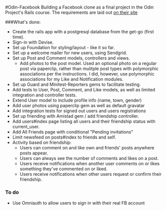 #Odin-Facebook
Building a Facebook clone as a final project in the Odin Project's Rails course. The requirements are laid out [on their site](http://www.theodinproject.com/ruby-on-rails/final-project)

###What's done:
* Create the rails app with a postgresql database from the get-go (first time).
* Sign-in with Devise.
* Set up Foundation for styling/layout - like it so far.
* Set up a welcome mailer for new users, using Sendgrid.
* Set up Post and Comment models, controllers and views.
  * Add photos to the post model. Used an optional photo on a regular post via paperclip, rather than mulitple post types with polymorphic associations per the instructions. I did, however, use polymorphic associations for my Like and Notification modules.
* Set up Guard and Minitest-Reporters gems to facilitate testing.
* Add tests to User, Post, Comment, and Like models, as well as limited integration and controller tests.
* Extend User model to include profile info (name, town, gender)
* Add user photos using paperclip gem as well as default gravatar
* Add integration tests for signed out users and users registrations
* Set up friending with Amistad gem / add friendship controller.
* Add users#index page listing all users and their friendship status with current_user.
* Add All Friends page with conditional "Pending invitations"
* Limit newsfeed on posts#index to friends and self.
* Activity based on friendship:
  * Users can comment on and like own and friends' posts anywhere posts appear.
  * Users can always see the number of comments and likes on a post.
  * Users receive notifications when another user comments on or likes something they've commented on or liked.
  * Users receive notifications when other users request or confirm their friendship.

### To do
* Use Omniauth to allow users to sign in with their real FB account
